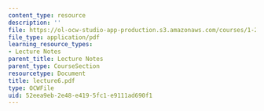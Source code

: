 ```yaml
---
content_type: resource
description: ''
file: https://ol-ocw-studio-app-production.s3.amazonaws.com/courses/1-224j-carrier-systems-fall-2003/52eea9eb2e48e4195fc1e9111ad690f1_lecture6.pdf
file_type: application/pdf
learning_resource_types:
- Lecture Notes
parent_title: Lecture Notes
parent_type: CourseSection
resourcetype: Document
title: lecture6.pdf
type: OCWFile
uid: 52eea9eb-2e48-e419-5fc1-e9111ad690f1
---
```

